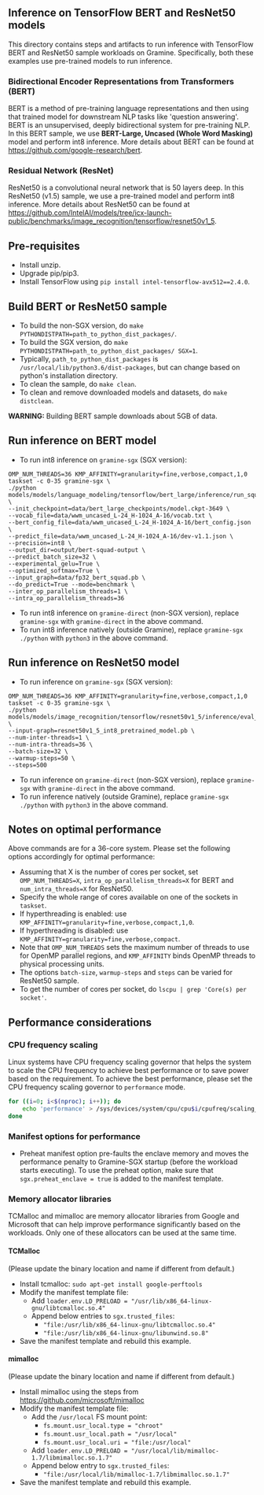 ## Inference on TensorFlow BERT and ResNet50 models

This directory contains steps and artifacts to run inference with TensorFlow BERT and ResNet50
sample workloads on Gramine. Specifically, both these examples use pre-trained models to run
inference.

### Bidirectional Encoder Representations from Transformers (BERT)

BERT is a method of pre-training language representations and then using that trained model for
downstream NLP tasks like 'question answering'. BERT is an unsupervised, deeply bidirectional system
for pre-training NLP.
In this BERT sample, we use **BERT-Large, Uncased (Whole Word Masking)** model and perform int8
inference. More details about BERT can be found at https://github.com/google-research/bert.

### Residual Network (ResNet)

ResNet50 is a convolutional neural network that is 50 layers deep.
In this ResNet50 (v1.5) sample, we use a pre-trained model and perform int8 inference.
More details about ResNet50 can be found at https://github.com/IntelAI/models/tree/icx-launch-public/benchmarks/image_recognition/tensorflow/resnet50v1_5.

## Pre-requisites

- Install unzip.
- Upgrade pip/pip3.
- Install TensorFlow using `pip install intel-tensorflow-avx512==2.4.0`.

## Build BERT or ResNet50 sample

- To build the non-SGX version, do `make PYTHONDISTPATH=path_to_python_dist_packages/`.
- To build the SGX version, do `make PYTHONDISTPATH=path_to_python_dist_packages/ SGX=1`.
- Typically, `path_to_python_dist_packages` is `/usr/local/lib/python3.6/dist-packages`, but can
change based on python's installation directory.
- To clean the sample, do `make clean`.
- To clean and remove downloaded models and datasets, do `make distclean`.

**WARNING:** Building BERT sample downloads about 5GB of data.

## Run inference on BERT model

- To run int8 inference on `gramine-sgx` (SGX version):
```
OMP_NUM_THREADS=36 KMP_AFFINITY=granularity=fine,verbose,compact,1,0 taskset -c 0-35 gramine-sgx \
./python models/models/language_modeling/tensorflow/bert_large/inference/run_squad.py \
--init_checkpoint=data/bert_large_checkpoints/model.ckpt-3649 \
--vocab_file=data/wwm_uncased_L-24_H-1024_A-16/vocab.txt \
--bert_config_file=data/wwm_uncased_L-24_H-1024_A-16/bert_config.json \
--predict_file=data/wwm_uncased_L-24_H-1024_A-16/dev-v1.1.json \
--precision=int8 \
--output_dir=output/bert-squad-output \
--predict_batch_size=32 \
--experimental_gelu=True \
--optimized_softmax=True \
--input_graph=data/fp32_bert_squad.pb \
--do_predict=True --mode=benchmark \
--inter_op_parallelism_threads=1 \
--intra_op_parallelism_threads=36
```
- To run int8 inference on `gramine-direct` (non-SGX version), replace `gramine-sgx` with
`gramine-direct` in the above command.
- To run int8 inference natively (outside Gramine), replace `gramine-sgx ./python` with
`python3` in the above command.

## Run inference on ResNet50 model

- To run inference on `gramine-sgx` (SGX version):
```
OMP_NUM_THREADS=36 KMP_AFFINITY=granularity=fine,verbose,compact,1,0 taskset -c 0-35 gramine-sgx \
./python models/models/image_recognition/tensorflow/resnet50v1_5/inference/eval_image_classifier_inference.py \
--input-graph=resnet50v1_5_int8_pretrained_model.pb \
--num-inter-threads=1 \
--num-intra-threads=36 \
--batch-size=32 \
--warmup-steps=50 \
--steps=500
```
- To run inference on `gramine-direct` (non-SGX version), replace `gramine-sgx` with
`gramine-direct` in the above command.
- To run inference natively (outside Gramine), replace `gramine-sgx ./python` with
`python3` in the above command.

## Notes on optimal performance

Above commands are for a 36-core system. Please set the following options accordingly for optimal
performance:

- Assuming that X is the number of cores per socket, set `OMP_NUM_THREADS=X`,
  `intra_op_parallelism_threads=X` for BERT and `num_intra_threads=X` for ResNet50.
- Specify the whole range of cores available on one of the sockets in `taskset`.
- If hyperthreading is enabled: use `KMP_AFFINITY=granularity=fine,verbose,compact,1,0`.
- If hyperthreading is disabled: use `KMP_AFFINITY=granularity=fine,verbose,compact`.
- Note that `OMP_NUM_THREADS` sets the maximum number of threads to
  use for OpenMP parallel regions, and `KMP_AFFINITY` binds OpenMP threads
  to physical processing units.
- The options `batch-size`, `warmup-steps` and `steps` can be varied for ResNet50 sample.
- To get the number of cores per socket, do `lscpu | grep 'Core(s) per socket'`.

## Performance considerations
### CPU frequency scaling

Linux systems have CPU frequency scaling governor that helps the system to scale the CPU frequency
to achieve best performance or to save power based on the requirement. To achieve the best
performance, please set the CPU frequency scaling governor to `performance` mode.

```bash
for ((i=0; i<$(nproc); i++)); do
    echo 'performance' > /sys/devices/system/cpu/cpu$i/cpufreq/scaling_governor;
done
```

### Manifest options for performance

- Preheat manifest option pre-faults the enclave memory and moves the performance penalty to
Gramine-SGX startup (before the workload starts executing). To use the preheat option, make sure
that `sgx.preheat_enclave = true` is added to the manifest template.

### Memory allocator libraries

TCMalloc and mimalloc are memory allocator libraries from Google and Microsoft that can help
improve performance significantly based on the workloads. Only one of these
allocators can be used at the same time.

#### TCMalloc

(Please update the binary location and name if different from default.)
- Install tcmalloc: `sudo apt-get install google-perftools`
- Modify the manifest template file:
    - Add `loader.env.LD_PRELOAD = "/usr/lib/x86_64-linux-gnu/libtcmalloc.so.4"`
    - Append below entries to `sgx.trusted_files`:
        - `"file:/usr/lib/x86_64-linux-gnu/libtcmalloc.so.4"`
        - `"file:/usr/lib/x86_64-linux-gnu/libunwind.so.8"`
- Save the manifest template and rebuild this example.

#### mimalloc

(Please update the binary location and name if different from default.)
- Install mimalloc using the steps from https://github.com/microsoft/mimalloc
- Modify the manifest template file:
    - Add the `/usr/local` FS mount point:
        - `fs.mount.usr_local.type = "chroot"`
        - `fs.mount.usr_local.path = "/usr/local"`
        - `fs.mount.usr_local.uri = "file:/usr/local"`
    - Add `loader.env.LD_PRELOAD = "/usr/local/lib/mimalloc-1.7/libmimalloc.so.1.7"`
    - Append below entry to `sgx.trusted_files`:
        - `"file:/usr/local/lib/mimalloc-1.7/libmimalloc.so.1.7"`
- Save the manifest template and rebuild this example.
